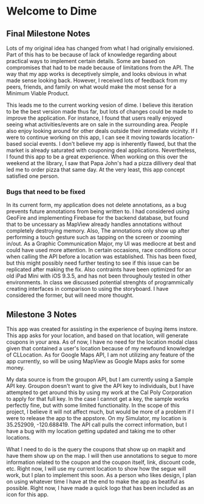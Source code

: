 #  Welcome to Dime

## Final Milestone Notes

Lots of my original idea has changed from what I had originally envisioned. Part of this has to be because of lack of knowledge regarding about practical ways to implement certain details. Some are based on compromises that had to be made because of limitations from the API. The way that my app works is deceptively simple, and looks obvious in what made sense looking back. However, I received lots of feedback from my peers, friends, and family on what would make the most sense for a Minimum Viable Product.

This leads me to the current working vesion of dime. I believe this iteration to be the best version made thus far, but lots of changes could be made to improve the application. For instance, I found that users really enjoyed seeing what activities/events are on sale in the surrounding area. People also enjoy looking around for other deals outside their immediate vicinity. If I were to continue working on this app, I can see it moving towards location-based social events. I don't believe my app is inherently flawed, but that the market is already saturated with couponing deal applications. Nevertheless, I found this app to be a great experience. When working on this over the weekend at the library, I saw that Papa John's had a pizza dillivery deal that led me to order pizza that same day. At the very least, this app concept satisfied one person. 

### Bugs that need to be fixed

In its current form, my application does not delete annotations, as a bug prevents future annotations from being written to. I had considered using GeoFire and implementing Firebase for the backend database, but found that to be uncessary as MapView already handles annotations without completely destroying memory. Also, The annotations only show up after performing a touch gesture such as tapping on the screen or zooming in/out. As a Graphic Communication Major, my UI was mediocre at best and could have used more attention. In certain occasions, race conditions occur when calling the API before a location was established. This has been fixed, but this might possibly need further testing to see if this issue can be replicated after making the fix. Also contraints have been optimized for an old iPad Mini with iOS 9.3.5, and has not been throughouly tested in other environments. In class we discussed potential strenghts of programmically creating interfaces in comparison to using the storyboard. I have considered the former, but will need more thought. 


## Milestone 3 Notes

This app was created for assisting in the experience of buying items instore. This app asks for your location, and based on that location, will generate coupons in your area. As of now, I have no need for the location modal class given that contained a user's location because of my newfound knowledge of CLLocation. As for Google Maps API, I am not utilizing any feature of the app currently, so will be using MapView as Google Maps asks for some money. 

My data source is from the groupon API, but I am currently using a Sample API key. Groupon doesn't want to give the API key to individuals, but I have attempted to get around this by using my work at the Cal Poly Corporation to apply for that full key. In the case I cannot get a key, the sample works perfectly fine, but with some limited functionality. In the scope of this project, I believe it will not affect much, but would be more of a problem if I were to release the app to the appstore.  On my Simulator, my location is 35.252909, -120.688419. The API call pulls the correct information, but I have a bug with my location getting updated and taking me to other locations. 

What I need to do is the query the coupons that show up on mapkit and have them show up on the map. I will then use annotations to segue to more information related to the coupon and the coupon itself, link, discount code, etc. Right now, I will use my current location to show how the segue will work, but I plan to implement this soon. As a person who likes design, I plan on using whatever time I have at the end to make the app as beatiful as possible. Right now, I have made a quick logo that has been included as an icon for this app. 
